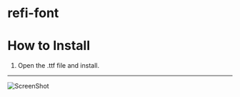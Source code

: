 refi-font
==========

# How to Install
1. Open the .ttf file and install.
 
----------

![ScreenShot](http://i.imgur.com/wH5Yvn9.png)
